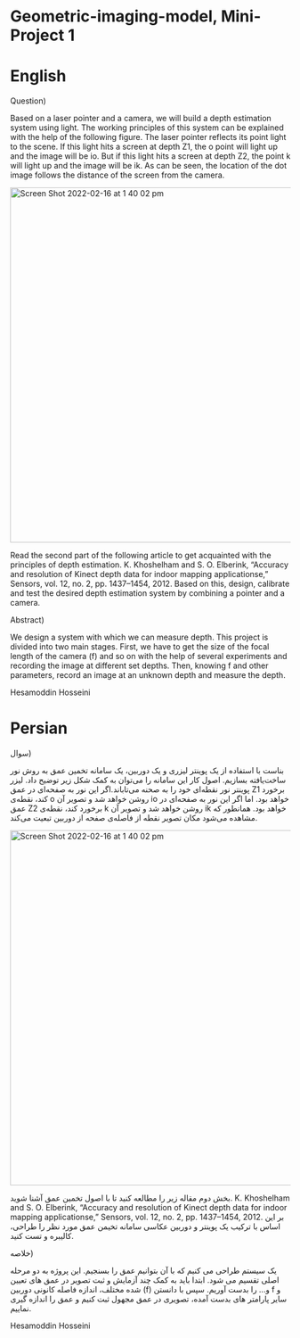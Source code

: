 # Geometric-imaging-model, Mini-Project 1

# English

Question)

Based on a laser pointer and a camera, we will build a depth estimation system using light. The working principles of this system can be explained with the help of the following figure. The laser pointer reflects its point light to the scene. If this light hits a screen at depth Z1, the o point will light up and the image will be io. But if this light hits a screen at depth Z2, the point k will light up and the image will be ik. As can be seen, the location of the dot image follows the distance of the screen from the camera.

<img width="637" alt="Screen Shot 2022-02-16 at 1 40 02 pm" src="https://user-images.githubusercontent.com/89314766/154242826-85c4e795-d49b-44e0-8852-fad4509ebaae.png">


Read the second part of the following article to get acquainted with the principles of depth estimation.
K. Khoshelham and S. O. Elberink, “Accuracy and resolution of Kinect depth data for indoor mapping applicationse,” Sensors, vol. 12, no. 2, pp. 1437–1454, 2012.
Based on this, design, calibrate and test the desired depth estimation system by combining a pointer and a camera.

Abstract)

We design a system with which we can measure depth. This project is divided into two main stages. First, we have to get the size of the focal length of the camera (f) and so on with the help of several experiments and recording the image at different set depths. Then, knowing f and other parameters, record an image at an unknown depth and measure the depth.

Hesamoddin Hosseini

# Persian
سوال)

بناست با استفاده از یک پوینتر لیزری و یک دوربین، یک سامانه تخمین عمق به روش نور ساخت‌یافته بسازیم. اصول کار این سامانه را می‌توان به کمک شکل زیر توضیح داد. لیزر پوینتر نور نقطه‌ای خود را به صحنه می‌تاباند.اگر این نور به صفحه‌ای در عمق Z1 برخورد کند، نقطه‌ی o روشن خواهد شد و تصویر آن io خواهد بود. اما اگر این نور به صفحه‌ای در عمق Z2 برخورد کند، نقطه‌ی k روشن خواهد شد و تصویر آن ik خواهد بود. همانطور که مشاهده می‌شود مکان تصویر نقطه از فاصله‌ی صفحه از دوربین تبعیت می‌کند.

<img width="637" alt="Screen Shot 2022-02-16 at 1 40 02 pm" src="https://user-images.githubusercontent.com/89314766/154242826-85c4e795-d49b-44e0-8852-fad4509ebaae.png">

 
بخش دوم مقاله زیر را مطالعه کنید تا با اصول تخمین عمق آشنا شوید.
K. Khoshelham and S. O. Elberink, “Accuracy and resolution of Kinect depth data for indoor mapping applicationse,” Sensors, vol. 12, no. 2, pp. 1437–1454, 2012.
بر این اساس با ترکیب یک پوینتر و دوربین عکاسی سامانه تخیمن عمق مورد نظر را طراحی، کالیبره و تست کنید.

خلاصه)

یک سیستم طراحی می کنیم که با آن بتوانیم عمق را بسنجیم. این پروژه به دو مرحله اصلی تقسیم می شود. ابتدا باید به کمک چند آزمایش و ثبت تصویر در عمق های تعیین شده مختلف، اندازه فاصله کانونی دوربین (f) و... را بدست آوریم. سپس با دانستن f و سایر پارامتر های بدست آمده، تصویری در عمق مجهول ثبت کنیم و عمق را اندازه گیری نماییم.

Hesamoddin Hosseini
